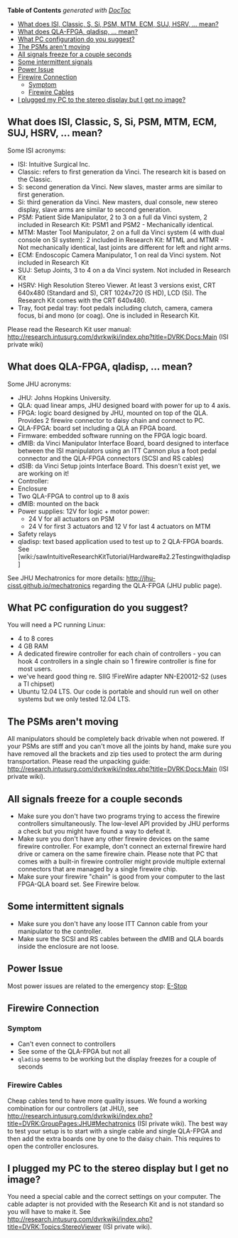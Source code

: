 <!-- START doctoc generated TOC please keep comment here to allow auto update -->
<!-- DON'T EDIT THIS SECTION, INSTEAD RE-RUN doctoc TO UPDATE -->
**Table of Contents**  *generated with [DocToc](http://doctoc.herokuapp.com/)*

- [What does ISI, Classic, S, Si, PSM, MTM, ECM, SUJ, HSRV, ... mean?](#what-does-isi-classic-s-si-psm-mtm-ecm-suj-hsrv--mean)
- [What does QLA-FPGA, qladisp, ... mean?](#what-does-qla-fpga-qladisp--mean)
- [What PC configuration do you suggest?](#what-pc-configuration-do-you-suggest)
- [The PSMs aren't moving](#the-psms-arent-moving)
- [All signals freeze for a couple seconds](#all-signals-freeze-for-a-couple-seconds)
- [Some intermittent signals](#some-intermittent-signals)
- [Power Issue](#power-issue)
- [Firewire Connection](#firewire-connection)
  - [Symptom](#symptom)
  - [Firewire Cables](#firewire-cables)
- [I plugged my PC to the stereo display but I get no image?](#i-plugged-my-pc-to-the-stereo-display-but-i-get-no-image)

<!-- END doctoc generated TOC please keep comment here to allow auto update -->

## What does ISI, Classic, S, Si, PSM, MTM, ECM, SUJ, HSRV, ... mean?

Some ISI acronyms:
 * ISI: Intuitive Surgical Inc.
 * Classic: refers to first generation da Vinci.  The research kit is based on the Classic.
 * S: second generation da Vinci.  New slaves, master arms are similar to first generation.
 * Si: third generation da Vinci. New masters, dual console, new stereo display, slave arms are similar to second generation.
 * PSM: Patient Side Manipulator, 2 to 3 on a full da Vinci system, 2 included in Research Kit: PSM1 and PSM2 - Mechanically identical. 
 * MTM: Master Tool Manipulator, 2 on a full da Vinci system (4 with dual console on SI system): 2 included in Research Kit: MTML and MTMR - Not mechanically identical, last joints are different for left and right arms.
 * ECM: Endoscopic Camera Manipulator, 1 on real da Vinci system.  Not included in Research Kit
 * SUJ: Setup Joints, 3 to 4 on a  da Vinci system.  Not included in Research Kit
 * HSRV: High Resolution Stereo Viewer.  At least 3 versions exist, CRT 640x480 (Standard and S), CRT 1024x720 (S HD), LCD (Si).  The Research Kit comes with the CRT 640x480.
 * Tray, foot pedal tray: foot pedals including clutch, camera, camera focus, bi and mono (or coag).  One is included in Research Kit.

Please read the Research Kit user manual: http://research.intusurg.com/dvrkwiki/index.php?title=DVRK:Docs:Main (ISI private wiki)


## What does QLA-FPGA, qladisp, ... mean?

Some JHU acronyms:
 * JHU: Johns Hopkins University.
 * QLA: quad linear amps, JHU designed board with power for up to 4 axis.
 * FPGA: logic board designed by JHU, mounted on top of the QLA.  Provides 2 firewire connector to daisy chain and connect to PC.
 * QLA-FPGA: board set including a QLA an FPGA board.
 * Firmware: embedded software running on the FPGA logic board.
 * dMIB: da Vinci Manipulator Interface Board, board designed to interface between the ISI manipulators using an ITT Cannon plus a foot pedal connector and the QLA-FPGA connectors (SCSI and RS cables)
 * dSIB: da Vinci Setup joints Interface Board.  This doesn't exist yet, we are working on it! 
 * Controller:
  * Enclosure
  * Two QLA-FPGA to control up to 8 axis
  * dMIB: mounted on the back
  * Power supplies: 12V for logic + motor power:
    * 24 V for all actuators on PSM
    * 24 V for first 3 actuators and 12 V for last 4 actuators on MTM
  * Safety relays
 * qladisp: text based application used to test up to 2 QLA-FPGA boards.  See [wiki:/sawIntuitiveResearchKitTutorial/Hardware#a2.2Testingwithqladisp]

See JHU Mechatronics for more details: http://jhu-cisst.github.io/mechatronics regarding the QLA-FPGA (JHU public page).


## What PC configuration do you suggest?

You will need a PC running Linux:
 * 4 to 8 cores
 * 4 GB RAM
 * A dedicated firewire controller for each chain of controllers - you can hook 4 controllers in a single chain so 1 firewire controller is fine for most users.
  * we've heard good thing re. SIIG !FireWire adapter NN-E20012-S2 (uses a TI chipset)
 * Ubuntu 12.04 LTS.  Our code is portable and should run well on other systems but we only tested 12.04 LTS.


## The PSMs aren't moving

All manipulators should be completely back drivable when not powered.  If your PSMs are stiff and you can't move all the joints by hand, make sure you have removed all the brackets and zip ties used to protect the arm during transportation.   Please read the unpacking guide: http://research.intusurg.com/dvrkwiki/index.php?title=DVRK:Docs:Main (ISI private wiki).


## All signals freeze for a couple seconds

 * Make sure you don't have two programs trying to access the firewire controllers simultaneously.   The low-level API provided by JHU performs a check but you might have found a way to defeat it.
 * Make sure you don't have any other firewire devices on the same firewire controller.  For example, don't connect an external firewire hard drive or camera on the same firewire chain.   Please note that PC that comes with a built-in firewire controller might provide multiple external connectors that are managed by a single firewire chip.
 * Make sure your firewire "chain" is good from your computer to the last FPGA-QLA board set.  See Firewire below.

## Some intermittent signals

 * Make sure you don't have any loose ITT Cannon cable from your manipulator to the controller.
 * Make sure the SCSI and RS cables between the dMIB and QLA boards inside the enclosure are not loose.

## Power Issue

Most power issues are related to the emergency stop: [E-Stop](/jhu-dvrk/sawIntuitiveResearchKit/wiki/ESTOP)

## Firewire Connection

### Symptom
 * Can't even connect to controllers
 * See some of the QLA-FPGA but not all
 * `qladisp` seems to be working but the display freezes for a couple of seconds

### Firewire Cables

Cheap cables tend to have more quality issues.  We found a working combination for our controllers (at JHU), see http://research.intusurg.com/dvrkwiki/index.php?title=DVRK:GroupPages:JHU#Mechatronics (ISI private wiki).  The best way to test your setup is to start with a single cable and single QLA-FPGA and then add the extra boards one by one to the daisy chain.   This requires to open the controller enclosures.


## I plugged my PC to the stereo display but I get no image?

You need a special cable and the correct settings on your computer.  The cable adapter is not provided with the Research Kit and is not standard so you will have to make it.  See http://research.intusurg.com/dvrkwiki/index.php?title=DVRK:Topics:StereoViewer (ISI private wiki).
